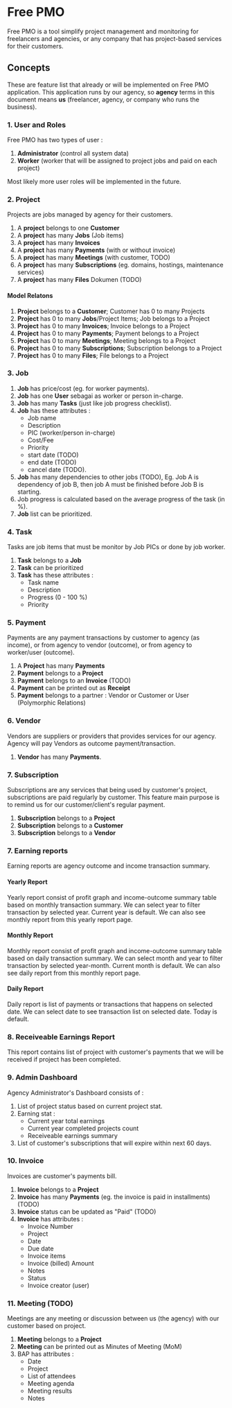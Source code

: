 # Free PMO

Free PMO is a tool simplify project management and monitoring for freelancers and agencies, or any company that has project-based services for their customers.

## Concepts

These are feature list that already or will be implemented on Free PMO application. This application runs by our agency, so **agency** terms in this document means **us** (freelancer, agency, or company who runs the business).

### 1. User and Roles

Free PMO has two types of user :

1. **Administrator** (control all system data)
2. **Worker** (worker that will be assigned to project jobs and paid on each project)

Most likely more user roles will be implemented in the future.

### 2. Project

Projects are jobs managed by agency for their customers.

1. A **project** belongs to one **Customer**
2. A **project** has many **Jobs** (Job items)
3. A **project** has many **Invoices**
4. A **project** has many **Payments** (with or without invoice)
5. A **project** has many **Meetings** (with customer, TODO)
6. A **project** has many **Subscriptions** (eg. domains, hostings, maintenance services)
7. A **project** has many **Files** Dokumen (TODO)

#### Model Relatons

1. **Project** belongs to a **Customer**; Customer has 0 to many Projects
2. **Project** has 0 to many **Jobs**/Project Items; Job belongs to a Project
3. **Project** has 0 to many **Invoices**; Invoice belongs to a Project
4. **Project** has 0 to many **Payments**; Payment belongs to a Project
5. **Project** has 0 to many **Meetings**; Meeting belongs to a Project
6. **Project** has 0 to many **Subscriptions**; Subscription belongs to a Project
7. **Project** has 0 to many **Files**; File belongs to a Project

### 3. Job

1. **Job** has price/cost (eg. for worker payments).
2. **Job** has one **User** sebagai as worker or person in-charge.
3. **Job** has many **Tasks** (just like job progress checklist).
4. **Job** has these attributes :
    - Job name
    - Description
    - PIC (worker/person in-charge)
    - Cost/Fee
    - Priority
    - start date (TODO)
    - end date (TODO)
    - cancel date (TODO).
5. **Job** has many dependencies to other jobs (TODO), Eg. Job A is dependency of job B, then job A must be finished before Job B is starting.
6. Job progress is calculated based on the average progress of the task (in %).
7. **Job** list can be prioritized.

### 4. Task

Tasks are job items that must be monitor by Job PICs or done by job worker.

1. **Task** belongs to a **Job**
2. **Task** can be prioritized
3. **Task** has these attributes :
    - Task name
    - Description
    - Progress (0 - 100 %)
    - Priority

### 5. Payment

Payments are any payment transactions by customer to agency (as income), or from agency to vendor (outcome), or from agency to worker/user (outcome).

1. A **Project** has many **Payments**
2. **Payment** belongs to a **Project**
3. **Payment** belongs to an **Invoice** (TODO)
4. **Payment** can be printed out as **Receipt**
5. **Payment** belongs to a partner : Vendor or Customer or User (Polymorphic Relations)

### 6. Vendor

Vendors are suppliers or providers that provides services for our agency. Agency will pay Vendors as outcome payment/transaction.

1. **Vendor** has many **Payments**.

### 7. Subscription

Subscriptions are any services that being used by customer's project, subscriptions are paid regularly by customer. This feature main purpose is to remind us for our customer/client's regular payment.

1. **Subscription** belongs to a **Project**
2. **Subscription** belongs to a **Customer**
3. **Subscription** belongs to a **Vendor**

### 7. Earning reports

Earning reports are agency outcome and income transaction summary.

#### Yearly Report

Yearly report consist of profit graph and income-outcome summary table based on monthly transaction summary. We can select year to filter transaction by selected year. Current year is default. We can also see monthly report from this yearly report page.

#### Monthly Report

Monthly report consist of profit graph and income-outcome summary table based on daily transaction summary. We can select month and year to filter transaction by selected year-month. Current month is default. We can also see daily report from this monthly report page.

#### Daily Report

Daily report is list of payments or transactions that happens on selected date. We can select date to see transaction list on selected date. Today is default.

### 8. Receiveable Earnings Report

This report contains list of project with customer's payments that we will be received if project has been completed.

### 9. Admin Dashboard

Agency Administrator's Dashboard consists of :

1. List of project status based on current project stat.
2. Earning stat :
    - Current year total earnings
    - Current year completed projects count
    - Receiveable earnings summary
3. List of customer's subscriptions that will expire within next 60 days.

### 10. Invoice

Invoices are customer's payments bill.

1. **Invoice** belongs to a **Project**
2. **Invoice** has many **Payments** (eg. the invoice is paid in installments) (TODO)
3. **Invoice** status can be updated as "Paid" (TODO)
4. **Invoice** has attributes :
    - Invoice Number
    - Project
    - Date
    - Due date
    - Invoice items
    - Invoice (billed) Amount
    - Notes
    - Status
    - Invoice creator (user)

### 11. Meeting (TODO)

Meetings are any meeting or discussion between us (the agency) with our customer based on project.

1. **Meeting** belongs to a **Project**
2. **Meeting** can be printed out as Minutes of Meeting (MoM)
3. BAP has attributes :
    - Date
    - Project
    - List of attendees
    - Meeting agenda
    - Meeting results
    - Notes

